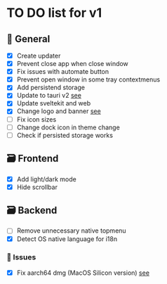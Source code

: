 # TO DO list for v1

## 🌈 General

- [x] Create updater
- [x] Prevent close app when close window
- [x] Fix issues with automate button
- [x] Prevent open window in some tray contextmenus
- [x] Add persistend storage
- [x] Update to tauri v2 [see](https://github.com/angelespejo/macos-app-trial-extender/issues/10)
- [x] Update sveltekit and web
- [x] Change logo and banner [see](https://github.com/angelespejo/macos-app-trial-extender/issues/11)
- [ ] Fix icon sizes
- [ ] Change dock icon in theme change
- [ ] Check if persisted storage works

## 🗃️ Frontend

- [x] Add light/dark mode
- [x] Hide scrollbar

## 🗃️ Backend

<!-- - [ ] Change watcher to backend -->
- [ ] Remove unnecessary native topmenu
- [x] Detect OS native language for i18n

### 🐛 Issues

- [x] Fix aarch64 dmg (MacOS Silicon version) [see](https://github.com/angelespejo/macos-app-trial-extender/issues/9)

<!-- 

## 💚 CI

- Nothing

## 💡 Ideas / future list

- Nothing -->

